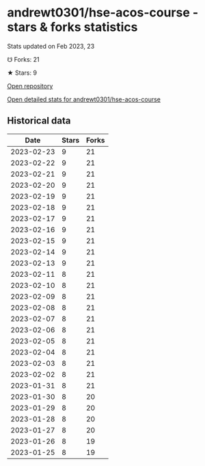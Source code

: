 # andrewt0301/hse-acos-course - stars & forks statistics

Stats updated on Feb 2023, 23

☋ Forks: 21

★ Stars: 9

[Open repository](https://github.com/andrewt0301/hse-acos-course)

[Open detailed stats for andrewt0301/hse-acos-course](https://reviewgithub.com/rep/andrewt0301/hse-acos-course)

## Historical data
| Date | Stars | Forks |
|------|-------|-------|
| 2023-02-23 | 9 | 21 | 
| 2023-02-22 | 9 | 21 | 
| 2023-02-21 | 9 | 21 | 
| 2023-02-20 | 9 | 21 | 
| 2023-02-19 | 9 | 21 | 
| 2023-02-18 | 9 | 21 | 
| 2023-02-17 | 9 | 21 | 
| 2023-02-16 | 9 | 21 | 
| 2023-02-15 | 9 | 21 | 
| 2023-02-14 | 9 | 21 | 
| 2023-02-13 | 9 | 21 | 
| 2023-02-11 | 8 | 21 | 
| 2023-02-10 | 8 | 21 | 
| 2023-02-09 | 8 | 21 | 
| 2023-02-08 | 8 | 21 | 
| 2023-02-07 | 8 | 21 | 
| 2023-02-06 | 8 | 21 | 
| 2023-02-05 | 8 | 21 | 
| 2023-02-04 | 8 | 21 | 
| 2023-02-03 | 8 | 21 | 
| 2023-02-02 | 8 | 21 | 
| 2023-01-31 | 8 | 21 | 
| 2023-01-30 | 8 | 20 | 
| 2023-01-29 | 8 | 20 | 
| 2023-01-28 | 8 | 20 | 
| 2023-01-27 | 8 | 20 | 
| 2023-01-26 | 8 | 19 | 
| 2023-01-25 | 8 | 19 | 

